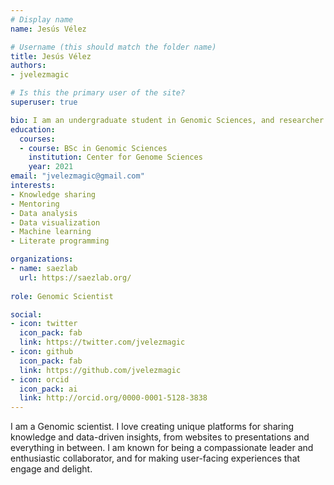 ```yaml
---
# Display name
name: Jesús Vélez

# Username (this should match the folder name)
title: Jesús Vélez
authors:
- jvelezmagic

# Is this the primary user of the site?
superuser: true

bio: I am an undergraduate student in Genomic Sciences, and researcher who loves programming.
education:
  courses:
  - course: BSc in Genomic Sciences
    institution: Center for Genome Sciences
    year: 2021
email: "jvelezmagic@gmail.com"
interests:
- Knowledge sharing
- Mentoring
- Data analysis
- Data visualization
- Machine learning
- Literate programming

organizations:
- name: saezlab
  url: https://saezlab.org/
  
role: Genomic Scientist

social:
- icon: twitter
  icon_pack: fab
  link: https://twitter.com/jvelezmagic
- icon: github
  icon_pack: fab
  link: https://github.com/jvelezmagic
- icon: orcid
  icon_pack: ai
  link: http://orcid.org/0000-0001-5128-3838
---
```


I am a Genomic scientist. I love creating unique platforms for sharing knowledge and data-driven insights, from websites to presentations and everything in between. I am known for being a compassionate leader and enthusiastic collaborator, and for making user-facing experiences that engage and delight.